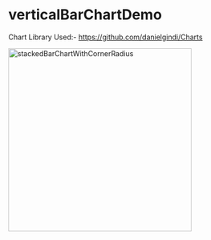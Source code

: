 # verticalBarChartDemo

Chart Library Used:- https://github.com/danielgindi/Charts

<img width="365" alt="stackedBarChartWithCornerRadius" src="https://iameetshah.github.io/assets/Vertical_Stacked_Chart.png">
